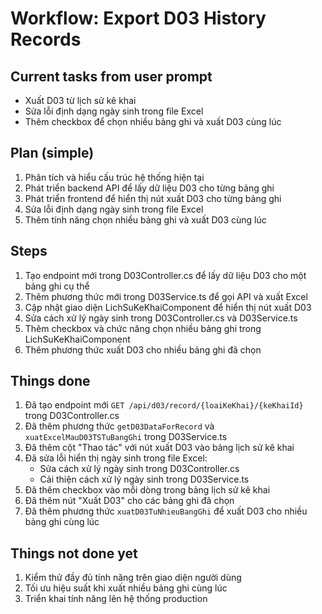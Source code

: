 # Workflow: Export D03 History Records

## Current tasks from user prompt
- Xuất D03 từ lịch sử kê khai
- Sửa lỗi định dạng ngày sinh trong file Excel
- Thêm checkbox để chọn nhiều bảng ghi và xuất D03 cùng lúc

## Plan (simple)
1. Phân tích và hiểu cấu trúc hệ thống hiện tại
2. Phát triển backend API để lấy dữ liệu D03 cho từng bảng ghi
3. Phát triển frontend để hiển thị nút xuất D03 cho từng bảng ghi
4. Sửa lỗi định dạng ngày sinh trong file Excel
5. Thêm tính năng chọn nhiều bảng ghi và xuất D03 cùng lúc

## Steps
1. Tạo endpoint mới trong D03Controller.cs để lấy dữ liệu D03 cho một bảng ghi cụ thể
2. Thêm phương thức mới trong D03Service.ts để gọi API và xuất Excel
3. Cập nhật giao diện LichSuKeKhaiComponent để hiển thị nút xuất D03
4. Sửa cách xử lý ngày sinh trong D03Controller.cs và D03Service.ts
5. Thêm checkbox và chức năng chọn nhiều bảng ghi trong LichSuKeKhaiComponent
6. Thêm phương thức xuất D03 cho nhiều bảng ghi đã chọn

## Things done
1. Đã tạo endpoint mới `GET /api/d03/record/{loaiKeKhai}/{keKhaiId}` trong D03Controller.cs
2. Đã thêm phương thức `getD03DataForRecord` và `xuatExcelMauD03TSTuBangGhi` trong D03Service.ts
3. Đã thêm cột "Thao tác" với nút xuất D03 vào bảng lịch sử kê khai
4. Đã sửa lỗi hiển thị ngày sinh trong file Excel:
   - Sửa cách xử lý ngày sinh trong D03Controller.cs
   - Cải thiện cách xử lý ngày sinh trong D03Service.ts
5. Đã thêm checkbox vào mỗi dòng trong bảng lịch sử kê khai
6. Đã thêm nút "Xuất D03" cho các bảng ghi đã chọn
7. Đã thêm phương thức `xuatD03TuNhieuBangGhi` để xuất D03 cho nhiều bảng ghi cùng lúc

## Things not done yet
1. Kiểm thử đầy đủ tính năng trên giao diện người dùng
2. Tối ưu hiệu suất khi xuất nhiều bảng ghi cùng lúc
3. Triển khai tính năng lên hệ thống production
